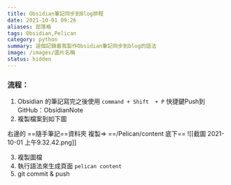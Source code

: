 ```yaml
---
title: Obsidian筆記同步到Blog排程
date: 2021-10-01 09:26
aliases: 部落格 
tags: Obsidian,Pelican
category: python
summary: 這個記錄着我製作Obsidian筆記同步到blog的語法
image: /images/圖片名稱
status: hidden
---
```



### 流程：

1. Obsidian 的筆記寫完之後使用 `command + Shift  + P` 快捷鍵Push到GitHub：ObsidianNote
2. 複製檔案到如下圖

右邊的 ==隨手筆記==資料夾 複製=> ==/Pelican/content 底下==
![[截圖 2021-10-01 上午9.32.42.png]]

3. 複製圖檔
4. 執行語法來生成頁面 `pelican content`
5. git commit & push